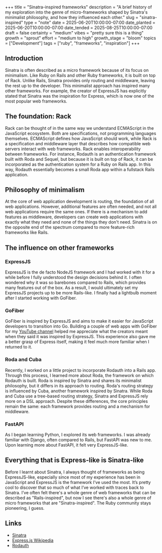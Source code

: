 +++
title = "Sinatra-inspired frameworks"
description = "A brief history of my exploration into the genre of micro-frameworks shaped by Sinatra's minimalist philosophy, and how they influenced each other."
slug = "sinatra-inspired"
type = "note"
date = 2025-06-20T10:00:00-07:00
date_planted = 2025-06-20T10:00:00-07:00
date_tended = 2025-08-25T10:00:00-07:00
draft = false
certainty = "medium"
vibes = "pretty sure this is a thing"
growth = "sprout"
effort = "medium to high"
growth_stage = "bloom"
topics = ["Development"]
tags = ["ruby", "frameworks", "inspiration"]
+++

## Introduction

Sinatra is often described as a micro framework because of its focus on minimalism. Like Ruby on Rails and other Ruby frameworks, it is built on top of Rack. Unlike Rails, Sinatra provides only routing and middleware, leaving the rest up to the developer. This minimalist approach has inspired many other frameworks. For example, the creator of ExpressJS has explicitly stated that Sinatra was the inspiration for Express, which is now one of the most popular web frameworks.

## The foundation: Rack

Rack can be thought of in the same way we understand ECMAScript in the JavaScript ecosystem. Both are specifications, not programming languages themselves. ECMAScript defines how JavaScript should work, while Rack is a specification and middleware layer that describes how compatible web servers interact with web frameworks. Rack enables interoperability between frameworks. For instance, Rodauth is an authentication framework built with Roda and Sequel, but because it is built on top of Rack, it can be incorporated as the authentication system for a Ruby on Rails app. In this way, Rodauth essentially becomes a small Roda app within a fullstack Rails application.

## Philosophy of minimalism

At the core of web application development is routing, the foundation of all web applications. However, additional features are often needed, and not all web applications require the same ones. If there is a mechanism to add features as middleware, developers can create web applications with exactly what they need and none of the things they don't need. Sinatra is on the opposite end of the spectrum compared to more feature-rich frameworks like Rails.

## The influence on other frameworks

### ExpressJS

ExpressJS is the de facto NodeJS framework and I had worked with it for a while before I fully understood the design decisions behind it. I often wondered why it was so barebones compared to Rails, which provides many features out of the box. As a result, I would ultimately set my ExpressJS projects up to be more Rails-like. I finally had a lightbulb moment after I started working with GoFiber.

### GoFiber

GoFiber is inspired by ExpressJS and aims to make it easier for JavaScript developers to transition into Go. Building a couple of web apps with GoFiber for my [YouTube channel](https://divrhino.com/articles/rest-api-docker-go-fiber-from-scratch/) helped me appreciate what the creators meant when they said it was inspired by ExpressJS. This experience also gave me a better grasp of Express itself, making it feel much more familiar when I returned to it.

### Roda and Cuba

Recently, I worked on a little project to incorporate Rodauth into a Rails app. Through this process, I learned more about Roda, the framework on which Rodauth is built. Roda is inspired by Sinatra and shares its minimalist philosophy, but it differs in its approach to routing. Roda's routing strategy is influenced by Cuba, another framework inspired by Sinatra. While Roda and Cuba use a tree-based routing strategy, Sinatra and ExpressJS rely more on a DSL approach. Despite these differences, the core principles remain the same: each framework provides routing and a mechanism for middleware.

### FastAPI

As I began learning Python, I explored its web frameworks. I was already familiar with Django, often compared to Rails, but FastAPI was new to me. Upon learning more about FastAPI, it felt very ExpressJS-like.

## Everything that is Express-like is Sinatra-like

Before I learnt about Sinatra, I always thought of frameworks as being ExpressJS-like, especially since most of my experience has been in JavaScript and ExpressJS is the framework I’ve used the most. It’s pretty cool to discover that so much of what I’ve worked with traces back to Sinatra. I’ve often felt there's a whole genre of web frameworks that can be described as "Rails-inspired", but now I see there's also a whole genre of micro frameworks that are "Sinatra-inspired". The Ruby community stays pioneering, I guess.

## Links
- [Sinatra](https://sinatrarb.com/documentation.html)
- [Express.js Wikipedia](https://en.wikipedia.org/wiki/Express.js)
- [Rodauth](https://github.com/janko/rodauth-rails)
